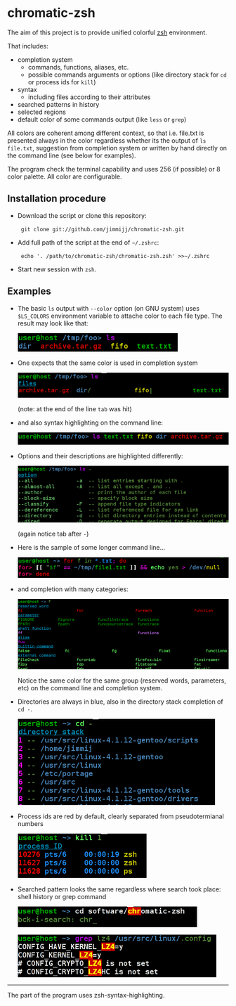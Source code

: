 chromatic-zsh
======================================================================
The aim of this project is to provide unified colorful [zsh](http://www.zsh.org) environment.

That includes:
 - completion system
   * commands, functions, aliases, etc.
   * possible commands arguments or options (like directory stack for `cd` or process ids for `kill`)
 - syntax
   * including files according to their attributes
 - searched patterns in history
 - selected regions
 - default color of some commands output (like `less` or `grep`)

All colors are coherent among different context, so that i.e. file.txt is presented always in the color regardless whether its the output of `ls file.txt`, suggestion from completion system or written by hand directly on the command line (see below for examples).

The program check the terminal capability and uses 256 (if possible) or 8 color palette.
All color are configurable.


Installation procedure
----------------------------------------------------------------------
 - Download the script or clone this repository:

        git clone git://github.com/jimmijj/chromatic-zsh.git

 - Add full path of the script at the end of `~/.zshrc`:

        echo '. /path/to/chromatic-zsh/chromatic-zsh.zsh' >>~/.zshrc

 - Start new session with `zsh`.

Examples
----------------------------------------------------------------------
 - The basic `ls` output with `--color` option (on GNU system) uses `$LS_COLORS` environment variable to attache color to each file type. The result may look like that: 

   ![](misc/ls.png)

 - One expects that the same color is used in completion system

   ![](misc/ls_comp.png)

   (note: at the end of the line `tab` was hit)

- and also syntax highlighting on the command line:

  ![](misc/ls_high.png)

- Options and their descriptions are highlighted differently:

  ![](misc/ls_opt.png)

  (again notice tab after `-`)

- Here is the sample of some longer command line...

  ![](misc/screenshot.png)

- and completion with many categories:

  ![](misc/comp.png)

  Notice the same color for the same group (reserved words, parameters, etc) on the command line and completion system.

- Directories are always in blue, also in the directory stack completion of `cd -`.

  ![](misc/cd_comp.png)

- Process ids are red by default, clearly separated from pseudotermianal numbers

  ![](misc/kill_comp.png)

- Searched pattern looks the same regardless where search took place: shell history or grep command

  ![](misc/search.png)

  ![](misc/grep.png)




----

The part of the program uses zsh-syntax-highlighting.

